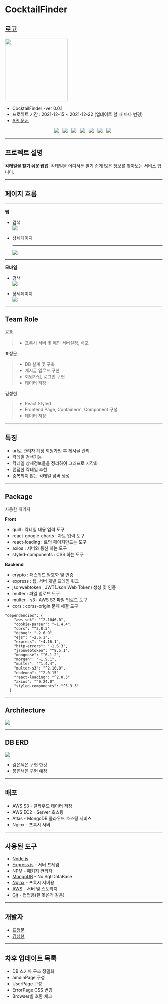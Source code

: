 # CocktailFinder

## 로고

<img width="200px" height="200px" src="https://user-images.githubusercontent.com/92348108/147043548-701caed3-9be5-49a4-85db-4b9bc8c357ea.png" />

- CocktailFinder -ver 0.0.1
- 프로젝트 기간 : 2021-12-15 ~ 2021-12-22 (업데이트 할 때 마다 변경)
- [API 문서](https://documenter.getpostman.com/view/18192539/UVRBo6he)

<p align="center">
  <img src="https://img.shields.io/badge/React-61DAFB?style=flat-square&logo=React&logoColor=white" /> &nbsp
  <img src="https://img.shields.io/badge/styledComponents-DB7093?style=flat-square&logo=styled-components&logoColor=white" /> &nbsp 
  <img src="https://img.shields.io/badge/JavaScript-F7DF1E?style=flat-square&logo=JavaScript&logoColor=white"/> &nbsp
  <img src="https://img.shields.io/badge/Node.js-339933?style=flat-square&logo=Node.js&logoColor=white"/> &nbsp
  <img src="https://img.shields.io/badge/Express-000000?style=flat-square&logo=Express&logoColor=white"/> &nbsp  
  <img src="https://img.shields.io/badge/MongoDB-47A248?style=flat-square&logo=MongoDB&logoColor=white"/> &nbsp 
  <img src="https://img.shields.io/badge/Amazon AWS-232F3E?style=flat-square&logo=Amazon%20AWS&logoColor=white"/> &nbsp
</p>

<hr />

## 프로젝트 설명

**칵테일을 찾기 쉬운 웹앱**. 칵테일을 어디서든 알기 쉽게 많은 정보를
찾아보는 서비스 입니다.

<hr />

## 페이지 흐름

<hr />

**웹**

- 검색<br />
  <img src ="https://user-images.githubusercontent.com/92348108/147044668-73f43848-bcec-4a2b-b7a3-1ba485dc8749.gif">

- 상세페이지<hr />
  <img src="https://user-images.githubusercontent.com/92348108/147043263-ccd89f0e-3657-4252-93f1-bbaca3f6cdde.gif" />

<hr />

**모바일**

- 검색 <br />
  <img src ="https://user-images.githubusercontent.com/92348108/147044668-73f43848-bcec-4a2b-b7a3-1ba485dc8749.gif">

- 상세페이지 <br />
  <img src="https://user-images.githubusercontent.com/92348108/147043263-ccd89f0e-3657-4252-93f1-bbaca3f6cdde.gif" />

<hr />

## Team Role

공통

> - 프록시 서버 및 메인 서버설정, 배포

표정문

> - DB 설계 및 구축
> - 게시글 업로드 구현
> - 회원가입, 로그인 구현
> - 데이터 저장

김성현

> - React Styled
> - Frontend Page, Containerm, Component 구성
> - 데이터 저장

<hr />

## 특징

- url로 관리자 계정 회원가입 후 게시글 관리
- 칵테일 검색기능
- 칵테일 상세정보들을 정리하여 그래프로 시각화
- 랜덤한 칵테일 추천
- 중복되지 않는 칵테일 넘버 생성

<hr />

## Package

사용한 패키지

**Front**

- quill : 칵테일 내용 입력 도구
- react-google-charts : 차트 입력 도구
- react-loading : 로딩 페이지만드는 도구
- axios : 서버와 통신 하는 도구
- styled-components : CSS 하는 도구

**Backend**

- crypto : 패스워드 암호화 및 인증
- express : 웹, 서버 개발 프레임 워크
- jsonwebtoken : JWT(Json Web Token) 생성 및 인증
- multer : 파일 업로드 도구
- multer - s3 : AWS S3 파일 업로드 도구
- cors : corss-origin 문제 해결 도구

```
"dependencies": {
    "aws-sdk": "^2.1046.0",
    "cookie-parser": "~1.4.4",
    "cors": "^2.8.5",
    "debug": "~2.6.9",
    "ejs": "~2.6.1",
    "express": "~4.16.1",
    "http-errors": "~1.6.3",
    "jsonwebtoken": "^8.5.1",
    "mongoose": "^6.1.2",
    "morgan": "~1.9.1",
    "multer": "^1.4.4",
    "multer-s3": "^2.10.0",
    "nodemon": "^2.0.15"
    "react-loading": "^2.0.3"
    "axios": "^0.24.0"
    "styled-components": "^5.3.3"
  }
```

<hr />

## Architecture

<img src="https://user-images.githubusercontent.com/92348108/147179686-47f2ceac-dec0-4858-8ac5-640b4a126f1c.jpg" />

<hr />

## DB ERD

<img src="https://user-images.githubusercontent.com/92348108/147177530-e9e75936-24f4-4d7a-b145-43be39f15784.jpg" />

- 검은색은 구현 한것
- 붉은색은 구현 예정

<hr />

## 배포

- AWS S3 - 클라우드 데이터 저장
- AWS EC2 - Server 호스팅
- Atlas - MongoDB 클라우드 호스팅 서비스
- Nginx - 프록시 서버

<hr />

## 사용된 도구

- [Node.js](https://nodejs.org/ko/)
- [Express.js](https://expressjs.com/ko/) - 서버 프레임
- [NPM](https://www.npmjs.com/) - 패키지 관리자
- [MongoDB](https://www.mongodb.com/kr) - No Sql DataBase
- [Nginx](https://www.nginx.com/) - 프록시 서버용
- [AWS](https://aws.amazon.com/ko/free/?trk=fa2d6ba3-df80-4d24-a453-bf30ad163af9&sc_channel=ps&sc_campaign=acquisition&sc_medium=ACQ-P|PS-GO|Brand|Desktop|SU|Core-Main|Core|KR|KR|Text&ef_id=CjwKCAiAtouOBhA6EiwA2nLKH3yewzaFlNVOE3uV7M2uIgGP-lZzRaHZgO2CN5cgIw6yDqIvmcBBrRoC1egQAvD_BwE:G:s&s_kwcid=AL!4422!3!563761819834!e!!g!!aws&ef_id=CjwKCAiAtouOBhA6EiwA2nLKH3yewzaFlNVOE3uV7M2uIgGP-lZzRaHZgO2CN5cgIw6yDqIvmcBBrRoC1egQAvD_BwE:G:s&s_kwcid=AL!4422!3!563761819834!e!!g!!aws&all-free-tier.sort-by=item.additionalFields.SortRank&all-free-tier.sort-order=asc&awsf.Free%20Tier%20Types=*all&awsf.Free%20Tier%20Categories=*all) - 서버 및 스토리지
- [Git](https://github.com/) - 협업용(잘 못쓴거 같음)

<hr />

## 개발자

- [표정문](https://github.com/jeongmooon)
- [김성현](https://github.com/constate)

<hr />

## 차후 업데이트 목록

- DB 스키마 구조 정밀화
- amdinPage 구성
- UserPage 구성
- ErrorPage CSS 변경
- Browser별 호환 체크
